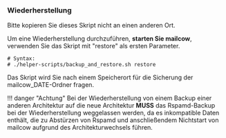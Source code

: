 ### Wiederherstellung

Bitte kopieren Sie dieses Skript nicht an einen anderen Ort.

Um eine Wiederherstellung durchzuführen, **starten Sie mailcow**, verwenden Sie das Skript mit "restore" als ersten Parameter.

```
# Syntax:
# ./helper-scripts/backup_and_restore.sh restore

```

Das Skript wird Sie nach einem Speicherort für die Sicherung der mailcow_DATE-Ordner fragen.

!!! danger "Achtung"
    Bei der Wiederherstellung von einem Backup einer anderen Architektur auf die neue Architektur **MUSS** das Rspamd-Backup bei der Wiederherstellung weggelassen werden, da es inkompatible Daten enthält, die zu Abstürzen von Rspamd und anschließendem Nichtstart von mailcow aufgrund des Architekturwechsels führen.